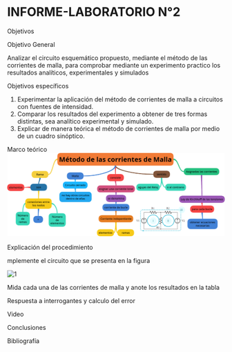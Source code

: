 # INFORME-LABORATORIO N°2

 Objetivos

Objetivo General

Analizar el circuito esquemático propuesto, mediante el método de las corrientes de malla, para comprobar mediante un experimento practico los resultados analíticos, experimentales y simulados  

Objetivos específicos 

 1. Experimentar la aplicación del método de corrientes de malla a circuitos con fuentes de intensidad.
 2. Comparar los resultados del experimento a obtener de tres formas distintas, sea analítico experimental y simulado. 
 3. Explicar de manera teórica el método de corrientes de malla por medio de un cuadro sinóptico.

Marco teórico
![](https://github.com/BENLLAMIN69/INFORME-LABORATORIO/blob/main/Ima/png%20(4).png)

Explicación del procedimiento


mplemente el circuito que se presenta en la figura

![1](https://user-images.githubusercontent.com/93900233/142960515-5f16bf6d-0b97-4927-b945-1847518919a5.PNG)

Mida cada una de las corrientes de malla y anote los resultados en la tabla


  
 Respuesta a interrogantes y calculo del error
 
 Video
  
 Conclusiones 
  
 Bibliografía 

